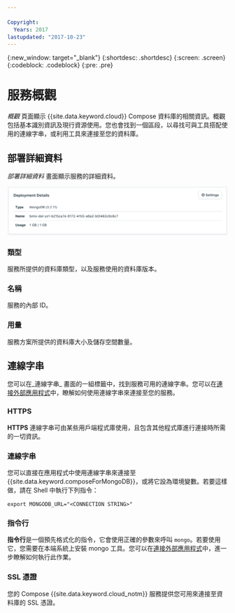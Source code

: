```yaml
---

Copyright:
  Years: 2017
lastupdated: "2017-10-23"
---
```


{:new_window: target="_blank"}
{:shortdesc: .shortdesc}
{:screen: .screen}
{:codeblock: .codeblock}
{:pre: .pre}

# 服務概觀

_概觀_ 頁面顯示 {{site.data.keyword.cloud}} Compose 資料庫的相關資訊。概觀包括基本識別資訊及現行資源使用。您也會找到一個區段，以尋找可與工具搭配使用的連線字串，或利用工具來連接至您的資料庫。

## 部署詳細資料

_部署詳細資料_ 畫面顯示服務的詳細資料。

![部署詳細資料](./images/mongodb-deployment-details.png "「部署詳細資料」畫面的視圖")

### 類型

服務所提供的資料庫類型，以及服務使用的資料庫版本。

### 名稱

服務的內部 ID。

### 用量

服務方案所提供的資料庫大小及儲存空間數量。


## 連線字串

您可以在_連線字串_ 畫面的一組標籤中，找到服務可用的連線字串。您可以在[連接外部應用程式](./connecting-external.html)中，瞭解如何使用連線字串來連接至您的服務。

### HTTPS

**HTTPS** 連線字串可由某些用戶端程式庫使用，且包含其他程式庫進行連接時所需的一切資訊。

### 連線字串

您可以直接在應用程式中使用連線字串來連接至 {{site.data.keyword.composeForMongoDB}}，或將它設為環境變數。若要這樣做，請在 Shell 中執行下列指令：

```
export MONGODB_URL="<CONNECTION STRING>"
```

### 指令行

**指令行**是一個預先格式化的指令，它會使用正確的參數來呼叫 `mongo`。若要使用它，您需要在本端系統上安裝 mongo 工具。您可以在[連接外部應用程式](./connecting-external.html)中，進一步瞭解如何執行此作業。

### SSL 憑證

您的 Compose {{site.data.keyword.cloud_notm}} 服務提供您可用來連接至資料庫的 SSL 憑證。
